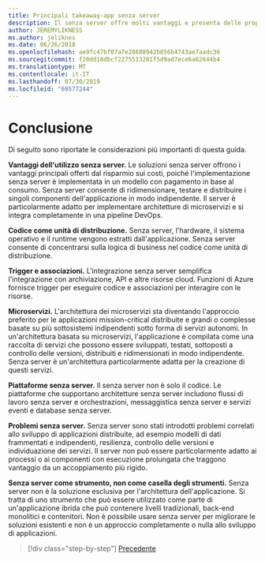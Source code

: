 ```yaml
---
title: Principali takeaway-app senza server
description: Il senza server offre molti vantaggi e presenta delle proprie esigenze. Riepilogo delle considerazioni principali di questa guida.
author: JEREMYLIKNESS
ms.author: jeliknes
ms.date: 06/26/2018
ms.openlocfilehash: ae9fc47bf07a7e28688942b856b4743ae7aadc36
ms.sourcegitcommit: f20dd18dbcf2275513281f5d9ad7ece6a62644b4
ms.translationtype: MT
ms.contentlocale: it-IT
ms.lasthandoff: 07/30/2019
ms.locfileid: "69577244"
---
```

# <a name="conclusion"></a>Conclusione

Di seguito sono riportate le considerazioni più importanti di questa guida.

**Vantaggi dell'utilizzo senza server.** Le soluzioni senza server offrono i vantaggi principali offerti dal risparmio sui costi, poiché l'implementazione senza server è implementata in un modello con pagamento in base al consumo. Senza server consente di ridimensionare, testare e distribuire i singoli componenti dell'applicazione in modo indipendente. Il server è particolarmente adatto per implementare architetture di microservizi e si integra completamente in una pipeline DevOps.

**Codice come unità di distribuzione.** Senza server, l'hardware, il sistema operativo e il runtime vengono estratti dall'applicazione. Senza server consente di concentrarsi sulla logica di business nel codice come unità di distribuzione.

**Trigger e associazioni.** L'integrazione senza server semplifica l'integrazione con archiviazione, API e altre risorse cloud. Funzioni di Azure fornisce trigger per eseguire codice e associazioni per interagire con le risorse.

**Microservizi.** L'architettura dei microservizi sta diventando l'approccio preferito per le applicazioni mission-critical distribuite e grandi o complesse basate su più sottosistemi indipendenti sotto forma di servizi autonomi. In un'architettura basata su microservizi, l'applicazione è compilata come una raccolta di servizi che possono essere sviluppati, testati, sottoposti a controllo delle versioni, distribuiti e ridimensionati in modo indipendente. Senza server è un'architettura particolarmente adatta per la creazione di questi servizi.

**Piattaforme senza server.** Il senza server non è solo il codice. Le piattaforme che supportano architetture senza server includono flussi di lavoro senza server e orchestrazioni, messaggistica senza server e servizi eventi e database senza server.

**Problemi senza server.** Senza server sono stati introdotti problemi correlati allo sviluppo di applicazioni distribuite, ad esempio modelli di dati frammentati e indipendenti, resilienza, controllo delle versioni e individuazione dei servizi. Il server non può essere particolarmente adatto ai processi o ai componenti con esecuzione prolungata che traggono vantaggio da un accoppiamento più rigido.

**Senza server come strumento, non come casella degli strumenti.** Senza server non è la soluzione esclusiva per l'architettura dell'applicazione. Si tratta di uno strumento che può essere utilizzato come parte di un'applicazione ibrida che può contenere livelli tradizionali, back-end monolitici e contenitori. Non è possibile usare senza server per migliorare le soluzioni esistenti e non è un approccio completamente o nulla allo sviluppo di applicazioni.

>[!div class="step-by-step"]
>[Precedente](serverless-business-scenarios.md)
